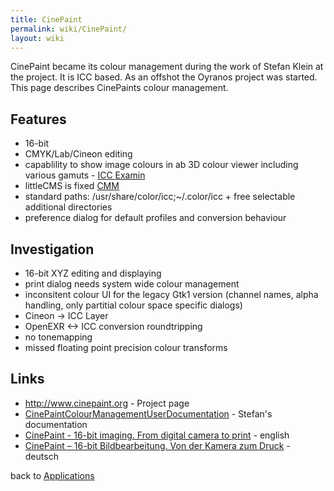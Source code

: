 ```yaml
---
title: CinePaint
permalink: wiki/CinePaint/
layout: wiki
---
```


CinePaint became its colour management during the work of Stefan Klein
at the project. It is ICC based. As an offshot the Oyranos project was
started. This page describes CinePaints colour management.

Features
--------

-   16-bit
-   CMYK/Lab/Cineon editing
-   capablility to show image colours in ab 3D colour viewer including
    various gamuts - [ICC
    Examin](http://www.behrmann.name/index.php?option=com_content&task=view&id=32&Itemid=70)
-   littleCMS is fixed [CMM](/wiki/ColourMatchingModuls "wikilink")
-   standard paths: /usr/share/color/icc;~/.color/icc + free selectable
    additional directories
-   preference dialog for default profiles and conversion behaviour

Investigation
-------------

-   16-bit XYZ editing and displaying
-   print dialog needs system wide colour management
-   inconsitent colour UI for the legacy Gtk1 version (channel names,
    alpha handling, only partitial colour space specific dialogs)
-   Cineon -&gt; ICC Layer
-   OpenEXR &lt;-&gt; ICC conversion roundtripping
-   no tonemapping
-   missed floating point precision colour transforms

Links
-----

-   <http://www.cinepaint.org> - Project page
-   [CinePaintColourManagementUserDocumentation](http://cinepaint.bigasterisk.com/CinePaintColourManagementUserDocumentation) -
    Stefan's documentation
-   [CinePaint - 16-bit imaging. From digital camera to
    print](http://www.behrmann.name/index.php?option=com_weblinks&task=view&catid=67&id=56&Itemid=85) -
    english
-   [CinePaint – 16-bit Bildbearbeitung. Von der Kamera zum
    Druck](http://www.behrmann.name/index.php?option=com_weblinks&task=view&catid=67&id=54&Itemid=86) -
    deutsch

back to [Applications](/wiki/Applications "wikilink")
